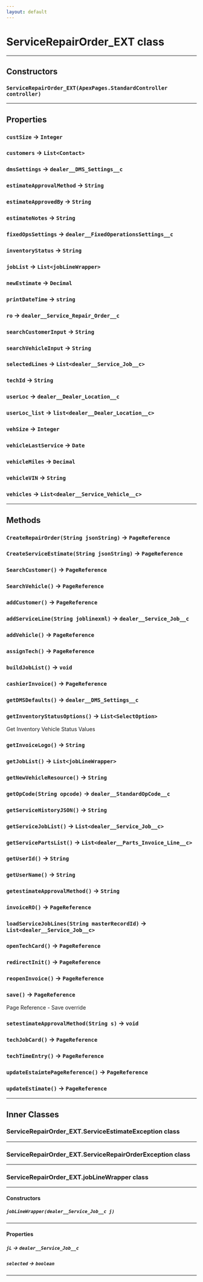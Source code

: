 ```yaml
---
layout: default
---
```

# ServiceRepairOrder_EXT class
---
## Constructors
### `ServiceRepairOrder_EXT(ApexPages.StandardController controller)`
---
## Properties

### `custSize` → `Integer`

### `customers` → `List<Contact>`

### `dmsSettings` → `dealer__DMS_Settings__c`

### `estimateApprovalMethod` → `String`

### `estimateApprovedBy` → `String`

### `estimateNotes` → `String`

### `fixedOpsSettings` → `dealer__FixedOperationsSettings__c`

### `inventoryStatus` → `String`

### `jobList` → `List<jobLineWrapper>`

### `newEstimate` → `Decimal`

### `printDateTime` → `string`

### `ro` → `dealer__Service_Repair_Order__c`

### `searchCustomerInput` → `String`

### `searchVehicleInput` → `String`

### `selectedLines` → `List<dealer__Service_Job__c>`

### `techId` → `String`

### `userLoc` → `dealer__Dealer_Location__c`

### `userLoc_list` → `list<dealer__Dealer_Location__c>`

### `vehSize` → `Integer`

### `vehicleLastService` → `Date`

### `vehicleMiles` → `Decimal`

### `vehicleVIN` → `String`

### `vehicles` → `List<dealer__Service_Vehicle__c>`

---
## Methods
### `CreateRepairOrder(String jsonString)` → `PageReference`
### `CreateServiceEstimate(String jsonString)` → `PageReference`
### `SearchCustomer()` → `PageReference`
### `SearchVehicle()` → `PageReference`
### `addCustomer()` → `PageReference`
### `addServiceLine(String joblinexml)` → `dealer__Service_Job__c`
### `addVehicle()` → `PageReference`
### `assignTech()` → `PageReference`
### `buildJobList()` → `void`
### `cashierInvoice()` → `PageReference`
### `getDMSDefaults()` → `dealer__DMS_Settings__c`
### `getInventoryStatusOptions()` → `List<SelectOption>`

 Get Inventory Vehicle Status Values

### `getInvoiceLogo()` → `String`
### `getJobList()` → `List<jobLineWrapper>`
### `getNewVehicleResource()` → `String`
### `getOpCode(String opcode)` → `dealer__StandardOpCode__c`
### `getServiceHistoryJSON()` → `String`
### `getServiceJobList()` → `List<dealer__Service_Job__c>`
### `getServicePartsList()` → `List<dealer__Parts_Invoice_Line__c>`
### `getUserId()` → `String`
### `getUserName()` → `String`
### `getestimateApprovalMethod()` → `String`
### `invoiceRO()` → `PageReference`
### `loadServiceJobLines(String masterRecordId)` → `List<dealer__Service_Job__c>`
### `openTechCard()` → `PageReference`
### `redirectInit()` → `PageReference`
### `reopenInvoice()` → `PageReference`
### `save()` → `PageReference`

 Page Reference - Save override

### `setestimateApprovalMethod(String s)` → `void`
### `techJobCard()` → `PageReference`
### `techTimeEntry()` → `PageReference`
### `updateEstaimtePageReference()` → `PageReference`
### `updateEstimate()` → `PageReference`
---
## Inner Classes

### ServiceRepairOrder_EXT.ServiceEstimateException class
---
### ServiceRepairOrder_EXT.ServiceRepairOrderException class
---
### ServiceRepairOrder_EXT.jobLineWrapper class
---
#### Constructors
##### `jobLineWrapper(dealer__Service_Job__c j)`
---
#### Properties

##### `jL` → `dealer__Service_Job__c`

##### `selected` → `boolean`

---
